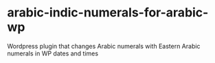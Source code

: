 # arabic-indic-numerals-for-arabic-wp
Wordpress plugin that changes Arabic numerals with Eastern Arabic numerals in WP dates and times
